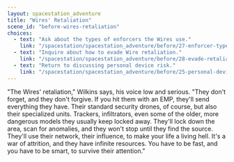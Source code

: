 ```yaml
---
layout: spacestation_adventure
title: "Wires' Retaliation"
scene_id: "before-wires-retaliation"
choices:
  - text: "Ask about the types of enforcers the Wires use."
    link: "/spacestation/spacestation_adventure/before/27-enforcer-types/"
  - text: "Inquire about how to evade Wire retaliation."
    link: "/spacestation/spacestation_adventure/before/28-evade-retaliation/"
  - text: "Return to discussing personal device risk."
    link: "/spacestation/spacestation_adventure/before/25-personal-device-risk/"
---
```


"The Wires' retaliation," Wilkins says, his voice low and serious. "They don't forget, and they don't forgive. If you hit them with an EMP, they'll send everything they have. Their standard security drones, of course, but also their specialized units. Trackers, infiltrators, even some of the older, more dangerous models they usually keep locked away. They'll lock down the area, scan for anomalies, and they won't stop until they find the source. They'll use their network, their influence, to make your life a living hell. It's a war of attrition, and they have infinite resources. You have to be fast, and you have to be smart, to survive their attention."
